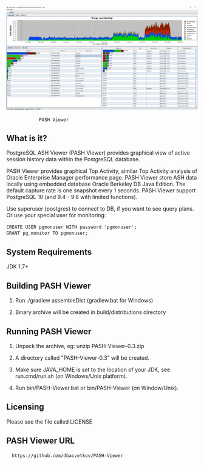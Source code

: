![screenshot](screenshots/pash-viewer-screenshot-01.png?raw=true "Screenshot")
				
				PASH Viewer
				
  What is it?
  -----------
  PostgreSQL ASH Viewer (PASH Viewer) provides graphical view of active session history data within the PostgreSQL database.

  PASH Viewer provides graphical Top Activity, similar Top Activity analysis of Oracle Enterprise Manager performance page.
  PASH Viewer store ASH data locally using embedded database Oracle Berkeley DB Java Edition.
  The default capture rate is one snapshot every 1 seconds.
  PASH Viewer support PostgreSQL 10 (and 9.4 - 9.6 with limited functions).

  Use superuser (postgres) to connect to DB, if you want to see query plans.
  Or use your special user for monitoring:

    CREATE USER pgmonuser WITH password 'pgmonuser';
    GRANT pg_monitor TO pgmonuser;


  System Requirements
  -------------------
  JDK 1.7+


  Building PASH Viewer
  ----------------
  1) Run ./gradlew assembleDist (gradlew.bat for Windows)

  2) Binary archive will be created in build/distributions directory


  Running PASH Viewer
  ----------------
  1) Unpack the archive, eg: 
      unzip PASH-Viewer-0.3.zip

  2) A directory called "PASH-Viewer-0.3" will be created.

  3) Make sure JAVA_HOME is set to the location of your JDK, 
  	  see run.cmd/run.sh (on Windows/Unix platform).

  4) Run bin/PASH-Viewer.bat or bin/PASH-Viewer (on Window/Unix).


   Licensing
   ---------
   Please see the file called LICENSE


   PASH Viewer URL
   ----------
      https://github.com/dbacvetkov/PASH-Viewer
